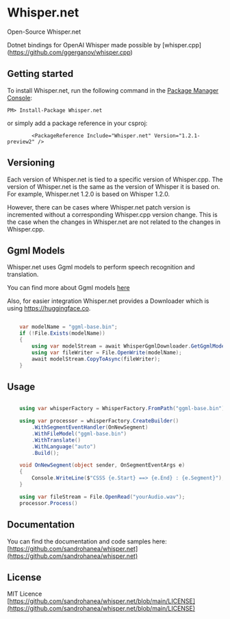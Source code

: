 # Whisper.net
Open-Source Whisper.net

Dotnet bindings for OpenAI Whisper made possible by [whisper.cpp] (https://github.com/ggerganov/whisper.cpp)

	
## Getting started

To install Whisper.net, run the following command in the [Package Manager Console](http://docs.nuget.org/docs/start-here/using-the-package-manager-console):

    PM> Install-Package Whisper.net

or simply add a package reference in your csproj:

```
        <PackageReference Include="Whisper.net" Version="1.2.1-preview2" />
```

## Versioning

Each version of Whisper.net is tied to a specific version of Whisper.cpp. The version of Whisper.net is the same as the version of Whisper it is based on. For example, Whisper.net 1.2.0 is based on Whisper 1.2.0.

However, there can be cases where Whisper.net patch version is incremented without a corresponding Whisper.cpp version change. This is the case when the changes in Whisper.net are not related to the changes in Whisper.cpp.

## Ggml Models

Whisper.net uses Ggml models to perform speech recognition and translation.

You can find more about Ggml models [here](https://github.com/ggerganov/whisper.cpp/tree/master/models)

Also, for easier integration Whisper.net provides a Downloader which is using https://huggingface.co.

```csharp

    var modelName = "ggml-base.bin";
    if (!File.Exists(modelName))
    {
        using var modelStream = await WhisperGgmlDownloader.GetGgmlModelAsync(GgmlType.Base);
        using var fileWriter = File.OpenWrite(modelName);
        await modelStream.CopyToAsync(fileWriter);
    }

```

## Usage

```csharp

    using var whisperFactory = WhisperFactory.FromPath("ggml-base.bin");

    using var processor = whisperFactory.CreateBuilder()
        .WithSegmentEventHandler(OnNewSegment)
        .WithFileModel("ggml-base.bin")
        .WithTranslate()
        .WithLanguage("auto")
        .Build();

    void OnNewSegment(object sender, OnSegmentEventArgs e)
    {
        Console.WriteLine($"CSSS {e.Start} ==> {e.End} : {e.Segment}");
    }

    using var fileStream = File.OpenRead("yourAudio.wav");
    processor.Process()
```	

## Documentation

You can find the documentation and code samples here: [https://github.com/sandrohanea/whisper.net](https://github.com/sandrohanea/whisper.net)

## License

MIT Licence
[https://github.com/sandrohanea/whisper.net/blob/main/LICENSE](https://github.com/sandrohanea/whisper.net/blob/main/LICENSE)
